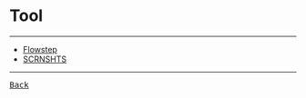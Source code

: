 # Tool

---

- [Flowstep](https://flowstep.design/)
- [SCRNSHTS](https://scrnshts.club/)

---

[<kbd> Back </kbd>](./../readme.md)
